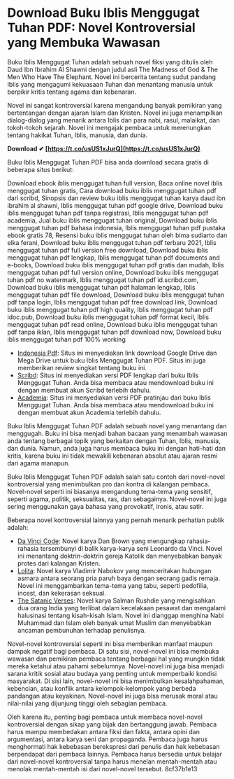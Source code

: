 # Download Buku Iblis Menggugat Tuhan PDF: Novel Kontroversial yang Membuka Wawasan
 
Buku Iblis Menggugat Tuhan adalah sebuah novel fiksi yang ditulis oleh Daud Ibn Ibrahim Al Shawni dengan judul asli The Madness of God & The Men Who Have The Elephant. Novel ini bercerita tentang sudut pandang Iblis yang mengagumi kekuasaan Tuhan dan menantang manusia untuk berpikir kritis tentang agama dan kebenaran.
 
Novel ini sangat kontroversial karena mengandung banyak pemikiran yang bertentangan dengan ajaran Islam dan Kristen. Novel ini juga menampilkan dialog-dialog yang menarik antara Iblis dan para nabi, rasul, malaikat, dan tokoh-tokoh sejarah. Novel ini mengajak pembaca untuk merenungkan tentang hakikat Tuhan, Iblis, manusia, dan dunia.
 
**Download ✔ [https://t.co/usUS1xJurQ](https://t.co/usUS1xJurQ)**


 
Buku Iblis Menggugat Tuhan PDF bisa anda download secara gratis di beberapa situs berikut:
 
Download ebook iblis menggugat tuhan full version,  Baca online novel iblis menggugat tuhan gratis,  Cara download buku iblis menggugat tuhan pdf dari scribd,  Sinopsis dan review buku iblis menggugat tuhan karya daud ibn ibrahim al shawni,  Iblis menggugat tuhan pdf google drive,  Download buku iblis menggugat tuhan pdf tanpa registrasi,  Iblis menggugat tuhan pdf academia,  Jual buku iblis menggugat tuhan original,  Download buku iblis menggugat tuhan pdf bahasa indonesia,  Iblis menggugat tuhan pdf pustaka ebook gratis 78,  Resensi buku iblis menggugat tuhan oleh bima sudiarto dan elka ferani,  Download buku iblis menggugat tuhan pdf terbaru 2021,  Iblis menggugat tuhan pdf full version free download,  Download buku iblis menggugat tuhan pdf lengkap,  Iblis menggugat tuhan pdf documents and e-books,  Download buku iblis menggugat tuhan pdf gratis dan mudah,  Iblis menggugat tuhan pdf full version online,  Download buku iblis menggugat tuhan pdf no watermark,  Iblis menggugat tuhan pdf id.scribd.com,  Download buku iblis menggugat tuhan pdf halaman lengkap,  Iblis menggugat tuhan pdf file download,  Download buku iblis menggugat tuhan pdf tanpa login,  Iblis menggugat tuhan pdf free download link,  Download buku iblis menggugat tuhan pdf high quality,  Iblis menggugat tuhan pdf idoc.pub,  Download buku iblis menggugat tuhan pdf format kecil,  Iblis menggugat tuhan pdf read online,  Download buku iblis menggugat tuhan pdf tanpa iklan,  Iblis menggugat tuhan pdf download now,  Download buku iblis menggugat tuhan pdf 100% working
 
- [Indonesia Pdf](https://indonesia-pdf.blogspot.com/2021/01/download-iblis-menggugat-tuhan-pdf.html): Situs ini menyediakan link download Google Drive dan Mega Drive untuk buku Iblis Menggugat Tuhan PDF. Situs ini juga memberikan review singkat tentang buku ini.
- [Scribd](https://id.scribd.com/document/448807456/iblis-menggugat-tuhan-pdf-full-version): Situs ini menyediakan versi PDF lengkap dari buku Iblis Menggugat Tuhan. Anda bisa membaca atau mendownload buku ini dengan membuat akun Scribd terlebih dahulu.
- [Academia](https://www.academia.edu/71468346/Iblis_Menggugat_Tuhan): Situs ini menyediakan versi PDF pratinjau dari buku Iblis Menggugat Tuhan. Anda bisa membaca atau mendownload buku ini dengan membuat akun Academia terlebih dahulu.

Buku Iblis Menggugat Tuhan PDF adalah sebuah novel yang menantang dan menggugah. Buku ini bisa menjadi bahan bacaan yang menambah wawasan anda tentang berbagai topik yang berkaitan dengan Tuhan, Iblis, manusia, dan dunia. Namun, anda juga harus membaca buku ini dengan hati-hati dan kritis, karena buku ini tidak mewakili kebenaran absolut atau ajaran resmi dari agama manapun.
  
Buku Iblis Menggugat Tuhan PDF adalah salah satu contoh dari novel-novel kontroversial yang menimbulkan pro dan kontra di kalangan pembaca. Novel-novel seperti ini biasanya mengandung tema-tema yang sensitif, seperti agama, politik, seksualitas, ras, dan sebagainya. Novel-novel ini juga sering menggunakan gaya bahasa yang provokatif, ironis, atau satir.
 
Beberapa novel kontroversial lainnya yang pernah menarik perhatian publik adalah:

- [Da Vinci Code](https://id.wikipedia.org/wiki/Da_Vinci_Code): Novel karya Dan Brown yang mengungkap rahasia-rahasia tersembunyi di balik karya-karya seni Leonardo da Vinci. Novel ini menantang doktrin-doktrin gereja Katolik dan menyebabkan banyak protes dari kalangan Kristen.
- [Lolita](https://id.wikipedia.org/wiki/Lolita): Novel karya Vladimir Nabokov yang menceritakan hubungan asmara antara seorang pria paruh baya dengan seorang gadis remaja. Novel ini menggambarkan tema-tema yang tabu, seperti pedofilia, incest, dan kekerasan seksual.
- [The Satanic Verses](https://id.wikipedia.org/wiki/The_Satanic_Verses): Novel karya Salman Rushdie yang mengisahkan dua orang India yang terlibat dalam kecelakaan pesawat dan mengalami halusinasi tentang kisah-kisah Islam. Novel ini dianggap menghina Nabi Muhammad dan Islam oleh banyak umat Muslim dan menyebabkan ancaman pembunuhan terhadap penulisnya.

Novel-novel kontroversial seperti ini bisa memberikan manfaat maupun dampak negatif bagi pembaca. Di satu sisi, novel-novel ini bisa membuka wawasan dan pemikiran pembaca tentang berbagai hal yang mungkin tidak mereka ketahui atau pahami sebelumnya. Novel-novel ini juga bisa menjadi sarana kritik sosial atau budaya yang penting untuk memperbaiki kondisi masyarakat. Di sisi lain, novel-novel ini bisa menimbulkan kesalahpahaman, kebencian, atau konflik antara kelompok-kelompok yang berbeda pandangan atau keyakinan. Novel-novel ini juga bisa merusak moral atau nilai-nilai yang dijunjung tinggi oleh sebagian pembaca.
 
Oleh karena itu, penting bagi pembaca untuk membaca novel-novel kontroversial dengan sikap yang bijak dan bertanggung jawab. Pembaca harus mampu membedakan antara fiksi dan fakta, antara opini dan argumentasi, antara karya seni dan propaganda. Pembaca juga harus menghormati hak kebebasan berekspresi dari penulis dan hak kebebasan berpendapat dari pembaca lainnya. Pembaca harus bersedia untuk belajar dari novel-novel kontroversial tanpa harus menelan mentah-mentah atau menolak mentah-mentah isi dari novel-novel tersebut.
 8cf37b1e13
 
